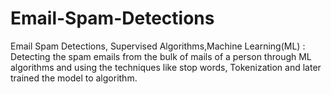 # Email-Spam-Detections
Email Spam Detections, Supervised Algorithms,Machine Learning(ML) : Detecting the spam emails from the bulk of mails of a person through ML algorithms and using the techniques like stop words, Tokenization and later trained the model to algorithm.
